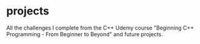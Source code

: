 # projects
All the challenges I complete from the C++ Udemy course "Beginning C++ Programming - From Beginner to Beyond" and future projects.
